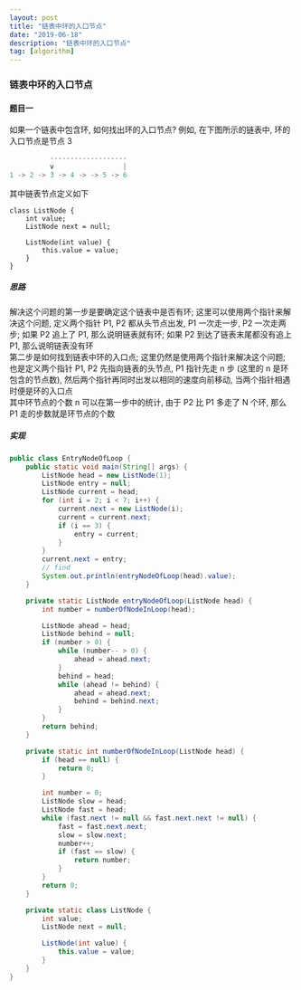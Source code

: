 ```yaml
---
layout: post
title: "链表中环的入口节点"
date: "2019-06-18"
description: "链表中环的入口节点"
tag: [algorithm]
---
```


### 链表中环的入口节点

#### 题目一
如果一个链表中包含环, 如何找出环的入口节点? 例如, 在下图所示的链表中, 环的入口节点是节点 3
```Java
          -------------------
          v                 |
1 -> 2 -> 3 -> 4 -> -> 5 -> 6
```
其中链表节点定义如下
```
class ListNode {
    int value;
    ListNode next = null;

    ListNode(int value) {
        this.value = value;
    }
}
```


##### 思路
解决这个问题的第一步是要确定这个链表中是否有环; 这里可以使用两个指针来解决这个问题, 定义两个指针 P1, P2 都从头节点出发, P1 一次走一步, P2 一次走两步; 如果 P2 追上了 P1, 那么说明链表就有环; 如果 P2 到达了链表末尾都没有追上 P1, 那么说明链表没有环  
第二步是如何找到链表中环的入口点; 这里仍然是使用两个指针来解决这个问题; 也是定义两个指针 P1, P2 先指向链表的头节点, P1 指针先走 n 步 (这里的 n 是环包含的节点数), 然后两个指针再同时出发以相同的速度向前移动, 当两个指针相遇时便是环的入口点  
其中环节点的个数 n 可以在第一步中的统计, 由于 P2 比 P1 多走了 N 个环, 那么 P1 走的步数就是环节点的个数

##### 实现
```Java
public class EntryNodeOfLoop {
    public static void main(String[] args) {
        ListNode head = new ListNode(1);
        ListNode entry = null;
        ListNode current = head;
        for (int i = 2; i < 7; i++) {
            current.next = new ListNode(i);
            current = current.next;
            if (i == 3) {
                entry = current;
            }
        }
        current.next = entry;
        // find
        System.out.println(entryNodeOfLoop(head).value);
    }

    private static ListNode entryNodeOfLoop(ListNode head) {
        int number = numberOfNodeInLoop(head);

        ListNode ahead = head;
        ListNode behind = null;
        if (number > 0) {
            while (number-- > 0) {
                ahead = ahead.next;
            }
            behind = head;
            while (ahead != behind) {
                ahead = ahead.next;
                behind = behind.next;
            }
        }
        return behind;
    }

    private static int numberOfNodeInLoop(ListNode head) {
        if (head == null) {
            return 0;
        }

        int number = 0;
        ListNode slow = head;
        ListNode fast = head;
        while (fast.next != null && fast.next.next != null) {
            fast = fast.next.next;
            slow = slow.next;
            number++;
            if (fast == slow) {
                return number;
            }
        }
        return 0;
    }

    private static class ListNode {
        int value;
        ListNode next = null;

        ListNode(int value) {
            this.value = value;
        }
    }
}
```
